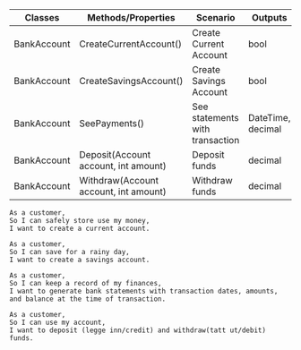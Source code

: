 | Classes				| Methods/Properties					| Scenario									| Outputs			|
|-----------------------|---------------------------------------|-------------------------------------------|-------------------|
|BankAccount			|CreateCurrentAccount()					| Create Current Account					| bool				|
|BankAccount			|CreateSavingsAccount()					| Create Savings Account					| bool				|
|BankAccount			|SeePayments()							| See statements with transaction			| DateTime, decimal	|			
|BankAccount			|Deposit(Account account, int amount)	| Deposit funds								| decimal			|
|BankAccount			|Withdraw(Account account, int amount)	| Withdraw funds							| decimal			|



```
As a customer,
So I can safely store use my money,
I want to create a current account.

As a customer,
So I can save for a rainy day,
I want to create a savings account.

As a customer,
So I can keep a record of my finances,
I want to generate bank statements with transaction dates, amounts, and balance at the time of transaction.

As a customer,
So I can use my account,
I want to deposit (legge inn/credit) and withdraw(tatt ut/debit) funds.
```
